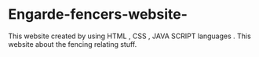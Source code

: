# Engarde-fencers-website-
This website created by using HTML , CSS , JAVA SCRIPT languages . This website about the fencing relating stuff.
